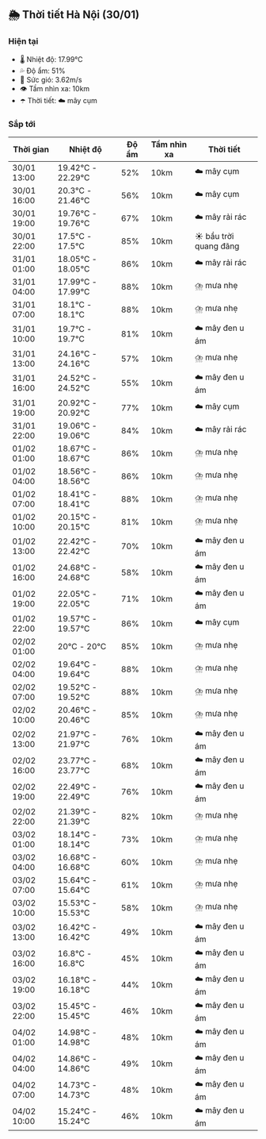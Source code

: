 ## 🌦️ Thời tiết Hà Nội (30/01)

### Hiện tại

- 🌡️ Nhiệt độ: 17.99℃
- 💦 Độ ẩm: 51%
- 💨 Sức gió: 3.62m/s
- 👁️ Tầm nhìn xa: 10km
- ☂️ Thời tiết: ☁️ mây cụm

### Sắp tới

| Thời gian | Nhiệt độ | Độ ẩm | Tầm nhìn xa | Thời tiết |
| --- | --- | --- | --- | --- |
| 30/01 13:00 | 19.42℃ - 22.29℃ | 52% | 10km | ☁️ mây cụm |
| 30/01 16:00 | 20.3℃ - 21.46℃ | 56% | 10km | ☁️ mây cụm |
| 30/01 19:00 | 19.76℃ - 19.76℃ | 67% | 10km | ☁️ mây rải rác |
| 30/01 22:00 | 17.5℃ - 17.5℃ | 85% | 10km | ☀️ bầu trời quang đãng |
| 31/01 01:00 | 18.05℃ - 18.05℃ | 86% | 10km | ☁️ mây rải rác |
| 31/01 04:00 | 17.99℃ - 17.99℃ | 88% | 10km | ⛈️ mưa nhẹ |
| 31/01 07:00 | 18.1℃ - 18.1℃ | 88% | 10km | ⛈️ mưa nhẹ |
| 31/01 10:00 | 19.7℃ - 19.7℃ | 81% | 10km | ☁️ mây đen u ám |
| 31/01 13:00 | 24.16℃ - 24.16℃ | 57% | 10km | ⛈️ mưa nhẹ |
| 31/01 16:00 | 24.52℃ - 24.52℃ | 55% | 10km | ☁️ mây đen u ám |
| 31/01 19:00 | 20.92℃ - 20.92℃ | 77% | 10km | ☁️ mây cụm |
| 31/01 22:00 | 19.06℃ - 19.06℃ | 84% | 10km | ☁️ mây rải rác |
| 01/02 01:00 | 18.67℃ - 18.67℃ | 86% | 10km | ⛈️ mưa nhẹ |
| 01/02 04:00 | 18.56℃ - 18.56℃ | 86% | 10km | ⛈️ mưa nhẹ |
| 01/02 07:00 | 18.41℃ - 18.41℃ | 88% | 10km | ⛈️ mưa nhẹ |
| 01/02 10:00 | 20.15℃ - 20.15℃ | 81% | 10km | ⛈️ mưa nhẹ |
| 01/02 13:00 | 22.42℃ - 22.42℃ | 70% | 10km | ☁️ mây đen u ám |
| 01/02 16:00 | 24.68℃ - 24.68℃ | 58% | 10km | ☁️ mây đen u ám |
| 01/02 19:00 | 22.05℃ - 22.05℃ | 71% | 10km | ☁️ mây đen u ám |
| 01/02 22:00 | 19.57℃ - 19.57℃ | 86% | 10km | ☁️ mây cụm |
| 02/02 01:00 | 20℃ - 20℃ | 85% | 10km | ⛈️ mưa nhẹ |
| 02/02 04:00 | 19.64℃ - 19.64℃ | 88% | 10km | ⛈️ mưa nhẹ |
| 02/02 07:00 | 19.52℃ - 19.52℃ | 88% | 10km | ⛈️ mưa nhẹ |
| 02/02 10:00 | 20.46℃ - 20.46℃ | 85% | 10km | ⛈️ mưa nhẹ |
| 02/02 13:00 | 21.97℃ - 21.97℃ | 76% | 10km | ☁️ mây đen u ám |
| 02/02 16:00 | 23.77℃ - 23.77℃ | 68% | 10km | ☁️ mây đen u ám |
| 02/02 19:00 | 22.49℃ - 22.49℃ | 76% | 10km | ☁️ mây đen u ám |
| 02/02 22:00 | 21.39℃ - 21.39℃ | 82% | 10km | ⛈️ mưa nhẹ |
| 03/02 01:00 | 18.14℃ - 18.14℃ | 73% | 10km | ⛈️ mưa nhẹ |
| 03/02 04:00 | 16.68℃ - 16.68℃ | 60% | 10km | ⛈️ mưa nhẹ |
| 03/02 07:00 | 15.64℃ - 15.64℃ | 61% | 10km | ⛈️ mưa nhẹ |
| 03/02 10:00 | 15.53℃ - 15.53℃ | 58% | 10km | ⛈️ mưa nhẹ |
| 03/02 13:00 | 16.42℃ - 16.42℃ | 49% | 10km | ☁️ mây đen u ám |
| 03/02 16:00 | 16.8℃ - 16.8℃ | 45% | 10km | ☁️ mây đen u ám |
| 03/02 19:00 | 16.18℃ - 16.18℃ | 44% | 10km | ☁️ mây đen u ám |
| 03/02 22:00 | 15.45℃ - 15.45℃ | 46% | 10km | ☁️ mây đen u ám |
| 04/02 01:00 | 14.98℃ - 14.98℃ | 48% | 10km | ☁️ mây đen u ám |
| 04/02 04:00 | 14.86℃ - 14.86℃ | 49% | 10km | ☁️ mây đen u ám |
| 04/02 07:00 | 14.73℃ - 14.73℃ | 48% | 10km | ☁️ mây đen u ám |
| 04/02 10:00 | 15.24℃ - 15.24℃ | 46% | 10km | ☁️ mây đen u ám |
